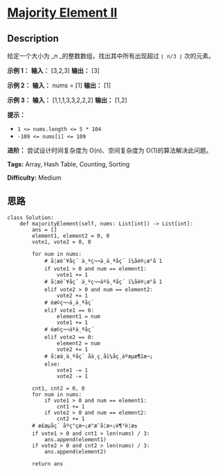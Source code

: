# [Majority Element II][title]

## Description

给定一个大小为  _n  _的整数数组，找出其中所有出现超过 `⌊ n/3 ⌋` 次的元素。





**示例  1：**
            **输入：** [3,2,3]    **输出：** [3]

**示例 2：**
            **输入：** nums = [1]    **输出：** [1]    

**示例 3：**
            **输入：** [1,1,1,3,3,2,2,2]    **输出：** [1,2]



**提示：**

  * `1 <= nums.length <= 5 * 104`
  * `-109 <= nums[i] <= 109`



**进阶：** 尝试设计时间复杂度为 O(n)、空间复杂度为 O(1)的算法解决此问题。


**Tags:** Array, Hash Table, Counting, Sorting

**Difficulty:** Medium

## 思路

``` python3
class Solution:
    def majorityElement(self, nums: List[int]) -> List[int]:
        ans = []
        element1, element2 = 0, 0
        vote1, vote2 = 0, 0

        for num in nums:
            # å¦æè¯¥åç´ ä¸ºç¬¬ä¸ä¸ªåç´ ï¼åè®¡æ°å 1
            if vote1 > 0 and num == element1:
                vote1 += 1
            # å¦æè¯¥åç´ ä¸ºç¬¬äºä¸ªåç´ ï¼åè®¡æ°å 1
            elif vote2 > 0 and num == element2:
                vote2 += 1
            # éæ©ç¬¬ä¸ä¸ªåç´ 
            elif vote1 == 0:
                element1 = num
                vote1 += 1
            # éæ©ç¬¬äºä¸ªåç´ 
            elif vote2 == 0:
                element2 = num
                vote2 += 1
            # å¦æä¸ä¸ªåç´ åä¸ç¸åï¼åç¸äºæµæ¶1æ¬¡
            else:
                vote1 -= 1
                vote2 -= 1

        cnt1, cnt2 = 0, 0
        for num in nums:
            if vote1 > 0 and num == element1:
                cnt1 += 1
            if vote2 > 0 and num == element2:
                cnt2 += 1        
        # æ£æµåç´ åºç°çæ¬¡æ°æ¯å¦æ»¡è¶³è¦æ±
        if vote1 > 0 and cnt1 > len(nums) / 3:
            ans.append(element1)
        if vote2 > 0 and cnt2 > len(nums) / 3:
            ans.append(element2)

        return ans

```

[title]: https://leetcode-cn.com/problems/majority-element-ii
